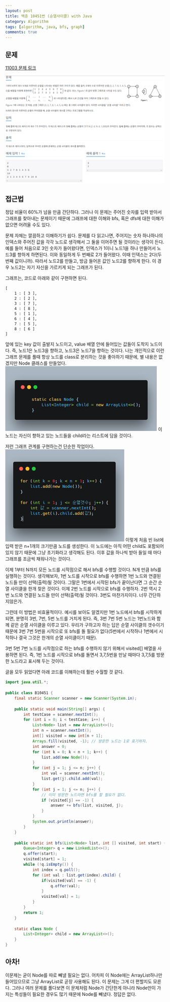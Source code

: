```yaml
---
layout: post
title: 백준 10451번 (순열사이클) with Java
category: Algorithm
tags: [algorithm, java, bfs, graph]
comments: true
---
```


## 문제
[11003 문제 링크](https://www.acmicpc.net/problem/10451)

![profile](/public/img/algo/10451_1.PNG)

## 접근법
정답 비율이 60%가 넘을 만큼 간단하다. 그러나 이 문제는 주어진 숫자를 입력 받아서 그래프를 찾아내는 문제이기 때문에 그래프에 대한 이해와 bfs, 혹은 dfs에 대한 이해가 없으면 어려울 수도 있다. 

문제 자체는 깔끔하고 이해하기가 쉽다. 문제를 다 읽고나면, 주어지는 숫자 하나하나의 인덱스와 주어진 값을 각각 노드로 생각해서 그 둘을 이어주면 될 것이라는 생각이 든다. 예를 들어 처음으로 3인 숫자가 들어왔다면, 인덱스가 1이니 노드1을 하나 만들어서 노드3를 향하게 하면된다. 이와 동일하게 두 번째로 2가 들어왔다. 이때 인덱스는 2다(두번째 값이니까). 따라서 노드2를 만들고, 방금 들어온 값인 노드2를 향하게 한다. 이 경우 노드2는 자기 자신을 가르키게 되는 그래프가 된다.


그래프는, 코드로 아래와 같이 구현하면 된다.
```
[
    1 : [ 3 ],
    2 : [ 2 ],
    3 : [ 7 ],
    4 : [ 8 ],
    5 : [ 1 ],
    6 : [ 4 ],
    7 : [ 5 ],
    8 : [ 6 ]
]
```
앞에 있는 key 값이 출발지 노드이고, value 배열 안에 들어있는 값들이 도착지 노드이다. 즉, 노드1은 노드3을 향하고, 노드3은 노드7을 향하는 것이다. 나는 개인적으로 이런 그래프 문제를 풀때 항상 노드를 class로 분리하는 것을 좋아하기 때문에, 별 내용은 없겠지만 Node 클래스를 만들었다. 
![profile](/public/img/algo/10451_2.PNG)
이 노드는 자신이 향하고 있는 노드들을 child라는 리스트에 담을 것이다.

저런 그래프 관계를 구현하는건 단순한 작업이다. 
![profile](/public/img/algo/10451_3.PNG)
이렇게 처음 빈 list에 입력 받은 n+1개의 크기만큼 노드를 생성한다. 이 노드에는 아직 어떤 child도 포함되어있지 않기 때문에 그냥 초기화라고 생각해도 된다. 이후 값을 하나씩 받아 들일 때 마다 그래프를 조금씩 채워나가는 것이다.

이제 1부터 N까지 모든 노드를 시작점으로 해서 bfs를 수행할 것이다. N개 만큼 bfs를 실행하는 것이다. 생각해보자, 1번 노드를 시작으로 bfs를 수행하면 1번 노드와 연결된 노드들 만이 선택(출력)될 것이다. 그말은 1번에서 시작된 bfs가 끝이난다면 그 순간 순열 사이클을 한개 찾은 것이다. 이제 2번 노드를 시작으로 bfs를 수행하자. 2번 역시 2번 노드와 연결된 노드들 만이 선택(출력)될 것이다. 3번도 마찬가지이다. 너무 간단하지않은가.

그런데 이 방법은 비효율적이다. 예시를 보아도 알겠지만 1번 노드에서 bfs를 시작하게 되면, 분명히 3번, 7번, 5번 노드를 거치게 된다. 즉, 3번 7번 5번 노드는 1번노드와 함께 같은 순열 사이클을 이루고 있다. 우리가 구하고자 하는 답은 순열 사이클의 갯수이기 때문에 3번 7번 5번을 시작으로 또 bfs를 돌 필요가 없다(5번에서 시작하나 1번에서 시작하나 결국 그것은 한개의 순열 사이클이기 때문). 

3번 5번 7번 노드를 시작점으로 하는 bfs를 수행하지 않기 위해서 visited[] 배열을 사용하면 된다. 즉, 1번 노드를 시작으로 bfs를 돌면서 3,7,5번을 만날 때마다 3,7,5를 방문한 노드라고 표시해 두는 것이다.

글을 모두 읽었다면 아래 코드를 이해하는데 훨씬 수월할 것 같다.

```java
import java.util.*;

public class B10451 {
    final static Scanner scanner = new Scanner(System.in);

    public static void main(String[] args) {
        int testCase = scanner.nextInt();
        for (int i = 0; i < testCase; i++) {
            List<Node> list = new ArrayList<>();
            int n = scanner.nextInt();
            int[] visited = new int[n + 1];
            Arrays.fill(visited, -1); // 방문한 노드는 1로 표기하자.
            int answer = 0;
            for (int k = 0; k < n + 1; k++) {
                list.add(new Node());
            }
            for (int j = 1; j <= n; j++) {
                int val = scanner.nextInt();
                list.get(j).child.add(val);
            }
            for (int j = 1; j <= n; j++) {
                // 이미 방문한 노드라면 bfs를 할 필요가 없다.
                if (visited[j] == -1) {
                    answer += bfs(list, visited, j);
                }
            }
            System.out.println(answer);
        }
    }

    public static int bfs(List<Node> list, int [] visited, int start) {
        Queue<Integer> q = new LinkedList<>();
        q.offer(start);
        visited[start] = 1;
        while (!q.isEmpty()) {
            int index = q.poll();
            for (int val : list.get(index).child) {
                if(visited[val] == -1) {
                    q.offer(val);
                }
                visited[val] = 1;
            }
        }
        return 1;
    }

    static class Node {
        List<Integer> child = new ArrayList<>();
    }
}
```

## 아차!
이문제는 굳이 Node를 따로 빼낼 필요는 없다. 어차피 이 Node에는 ArrayList하나만 들어있으므로 그냥 ArrayList로 곧장 사용해도 된다. 이 문제는 그게 더 편할지도 모른다. 그러나 여러 문제를 풀다보면 이 문제처럼 Node가 간단한게 아니라 Node만이 가지는 특성들이 필요한 경우도 많기 때문에 Node를 빼냈다. 정답은 없다.